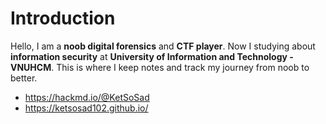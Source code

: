 # Introduction

Hello, I am a **noob digital forensics** and **CTF player**.
Now I studying about **information security** at **University of Information and Technology - VNUHCM**.
This is where I keep notes and track my journey from noob to better.
- https://hackmd.io/@KetSoSad
- https://ketsosad102.github.io/
